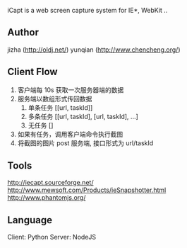 iCapt is a web screen capture system for IE*, WebKit ..

## Author

jizha   (http://oldj.net/)
yunqian (http://www.chencheng.org/)


## Client Flow

1. 客户端每 10s 获取一次服务器端的数据
2. 服务端以数组形式传回数据
   1) 单条任务
      [[url, taskId]]
   2) 多条任务
      [[url, taskId], [url, taskId], ...]
   3) 无任务
      []
3. 如果有任务，调用客户端命令执行截图
4. 将截图的图片 post 服务端, 接口形式为 url/taskId


## Tools

http://iecapt.sourceforge.net/
http://www.mewsoft.com/Products/ieSnapshotter.html
http://www.phantomjs.org/


## Language

Client: Python
Server: NodeJS

